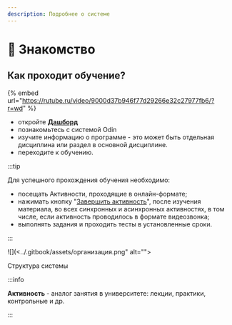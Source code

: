 ```yaml
---
description: Подробнее о системе
---
```


# 👋 Знакомство

## Как проходит обучение?

{% embed url="https://rutube.ru/video/9000d37b946f77d29266e32c27977fb6/?r=wd" %}

* откройте [**Дашборд**](dashbord.md)&#x20;
* познакомьтесь с системой Odin
* изучите информацию о программе - это может быть отдельная дисциплина или раздел в основной дисциплине.
* переходите к обучению.&#x20;

:::tip

Для успешного прохождения обучения необходимо:

* посещать Активности, проходящие в онлайн-формате;
* нажимать кнопку "[Завершить активность](../kak-zavershit-aktivnost.md)", после изучения материала, во всех синхронных и асинхронных активностях, в том числе, если активность проводилось в формате видеозвонка;
* &#x20;выполнять задания и проходить тесты в установленные сроки.

:::

![](<../.gitbook/assets/организация.png" alt=""><figcaption><p>Структура системы</p></figcaption></figure>

:::info

**Активность** - аналог занятия в университете: лекции, практики, контрольные и др.

:::
